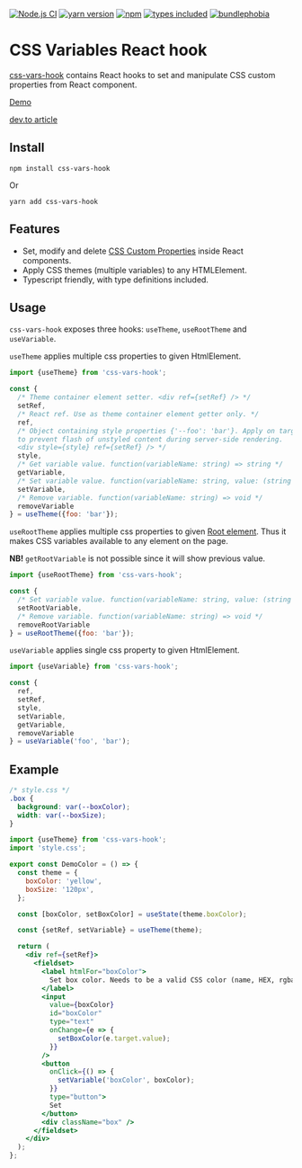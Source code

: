 [![Node.js CI](https://github.com/morewings/css-vars-hook/actions/workflows/merge-jobs.yml/badge.svg)](https://github.com/morewings/css-vars-hook/actions/workflows/merge-jobs.yml)
[![yarn version](https://badge.fury.io/js/css-vars-hook.svg)](https://www.npmjs.com/package/css-vars-hook)
[![npm](https://img.shields.io/npm/dm/css-vars-hook)](http://npm-stats.org/#/css-vars-hook)
[![types included](https://badgen.net/npm/types/tslib)](https://github.com/morewings/css-vars-hook/blob/master/types/index.d.ts)
[![bundlephobia](https://badgen.net/bundlephobia/minzip/css-vars-hook)](https://bundlephobia.com/result?p=css-vars-hook)

# CSS Variables React hook

[css-vars-hook](https://github.com/morewings/css-vars-hook) contains React hooks to set and manipulate CSS custom properties from React component.

[Demo](https://morewings.github.io/css-vars-hook/)

[dev.to article](https://dev.to/morewings/how-to-use-css-vars-hook-to-manipulate-css-custom-properties-in-react-38dg)

## Install

```shell script
npm install css-vars-hook
```
Or
```shell script
yarn add css-vars-hook
```

## Features

- Set, modify and delete [CSS Custom Properties](https://developer.mozilla.org/en-US/docs/Web/CSS/--*) inside React components.
- Apply CSS themes (multiple variables) to any HTMLElement.
- Typescript friendly, with type definitions included.

## Usage

`css-vars-hook` exposes three hooks: `useTheme`, `useRootTheme` and `useVariable`.

`useTheme` applies multiple css properties to given HtmlElement.

```js
import {useTheme} from 'css-vars-hook';

const {
  /* Theme container element setter. <div ref={setRef} /> */
  setRef,
  /* React ref. Use as theme container element getter only. */
  ref,
  /* Object containing style properties {'--foo': 'bar'}. Apply on target element
  to prevent flash of unstyled content during server-side rendering.
  <div style={style} ref={setRef} /> */
  style,
  /* Get variable value. function(variableName: string) => string */
  getVariable,
  /* Set variable value. function(variableName: string, value: (string|number)) => void */
  setVariable,
  /* Remove variable. function(variableName: string) => void */
  removeVariable
} = useTheme({foo: 'bar'});
```

`useRootTheme` applies multiple css properties to given [Root element](https://developer.mozilla.org/en-US/docs/Web/HTML/Element/html). Thus it makes CSS variables available to any element on the page.

**NB!** `getRootVariable` is not possible since it will show previous value.

```js
import {useRootTheme} from 'css-vars-hook';

const {
  /* Set variable value. function(variableName: string, value: (string|number)) => void */
  setRootVariable,
  /* Remove variable. function(variableName: string) => void */
  removeRootVariable
} = useRootTheme({foo: 'bar'});
```

`useVariable` applies single css property to given HtmlElement.

```js
import {useVariable} from 'css-vars-hook';

const {
  ref,
  setRef,
  style,
  setVariable,
  getVariable,
  removeVariable
} = useVariable('foo', 'bar');
```

## Example

```css
/* style.css */
.box {
  background: var(--boxColor);
  width: var(--boxSize);
}
```

```jsx
import {useTheme} from 'css-vars-hook';
import 'style.css';

export const DemoColor = () => {
  const theme = {
    boxColor: 'yellow',
    boxSize: '120px',
  };

  const [boxColor, setBoxColor] = useState(theme.boxColor);

  const {setRef, setVariable} = useTheme(theme);

  return (
    <div ref={setRef}>
      <fieldset>
        <label htmlFor="boxColor">
          Set box color. Needs to be a valid CSS color (name, HEX, rgba etc).
        </label>
        <input
          value={boxColor}
          id="boxColor"
          type="text"
          onChange={e => {
            setBoxColor(e.target.value);
          }}
        />
        <button
          onClick={() => {
            setVariable('boxColor', boxColor);
          }}
          type="button">
          Set
        </button>
        <div className="box" />
      </fieldset>
    </div>
  );
};
```





